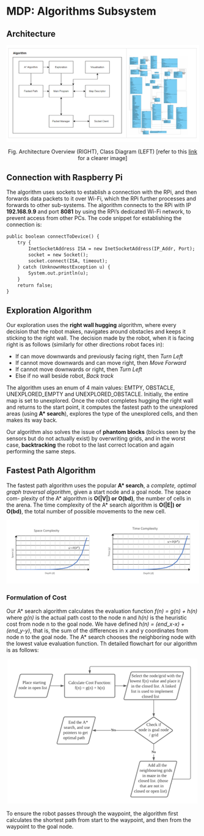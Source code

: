 # MDP: Algorithms Subsystem

## Architecture 
<img src="assets/system.png">

<p align="center"> Fig. Architecture Overview (RIGHT), Class Diagram (LEFT) [refer to this <a href="https://github.com/anushadatta/MDP/blob/main/Algorithms/assets/class-diagram.png">link</a> for a clearer image] </center>

## Connection with Raspberry Pi
The algorithm uses sockets to establish a connection with the RPi, and then forwards data packets to it over Wi-Fi, which the RPi further processes and forwards to other sub-systems. The algorithm connects to the RPi with IP __192.168.9.9__ and port __8081__ by using the RPi’s dedicated Wi-Fi network, to prevent access from other PCs. The code snippet for establishing the connection is:

```
public boolean connectToDevice() {
    try { 
        InetSocketAddress ISA = new InetSocketAddress(IP_Addr, Port);
        socket = new Socket();
        socket.connect(ISA, timeout);
    } catch (UnknownHostException u) {
        System.out.println(u);   
    }
    return false;
}
```

## Exploration Algorithm
Our exploration uses the __right wall hugging__ algorithm, where every decision that the robot makes, navigates around obstacles and keeps it sticking to the right wall. The decision made by the robot, when it is facing right is as follows (similarly for other directions robot faces in):
* If can move downwards and previously facing right, then _Turn Left_
* If cannot move downwards and can move right, then _Move Forward_
* If cannot move downwards or right, then _Turn Left_
* Else if no wall beside robot, _Back track_

The algorithm uses an enum of 4 main values: EMTPY, OBSTACLE, UNEXPLORED_EMPTY and UNEXPLORED_OBSTACLE. 
Initially, the entire map is set to unexplored. Once the robot completes hugging the right wall and returns to the start point, it computes the fastest path to the unexplored areas (using __A* search__), explores the type of the unexplored cells, and then makes its way back.

Our algorithm also solves the issue of __phantom blocks__ (blocks seen by the sensors but do not actually exist) by overwriting grids, and in the worst case,
__backtracking__ the robot to the last correct location and again performing the same steps.

## Fastest Path Algorithm
The fastest path algorithm uses the popular __A* search__, a _complete, optimal graph traversal algorithm_, given a start node and a goal node. The space com- plexity of the A* algorithm is __O(|V|) or O(bd)__, the number of cells in the arena. The time complexity of the A* search algorithm is __O(|E|) or O(bd)__, the total number of possible movements to the new cell.

<img src="assets/complexity.png">

### Formulation of Cost
Our A* search algorithm calculates the evaluation function _f(n) = g(n) + h(n)_ where _g(n)_ is the actual path cost to the node n and _h(n)_ is the heuristic cost from node n to the goal node. We have defined _h(n) = (end_x-x) + (end_y-y)_, that is, the sum of the differences in x and y coordinates from node n to the goal node. The A* search chooses the neighboring node with the lowest value evaluation function. Th detailed flowchart for our algorithm is as follows:

<p align="center"><img src="assets/flow-chart.png" height="380"></p>

To ensure the robot passes through the waypoint, the algorithm first calculates the shortest path from start to the waypoint, and then from the waypoint to the goal node.
